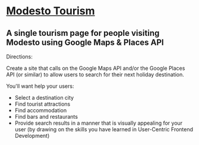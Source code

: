 # [Modesto Tourism](https://thestarvingcoder.github.io/modesto_tourism/index.html)

## A single tourism page for people visiting Modesto using Google Maps & Places API

Directions:

Create a site that calls on the Google Maps API and/or the Google Places API (or similar) to allow users to search for their next holiday destination.

You'll want help your users:

- Select a destination city
- Find tourist attractions
- Find accommodation
- Find bars and restaurants
- Provide search results in a manner that is visually appealing for your user (by drawing on the skills you have learned in User-Centric Frontend Development)
